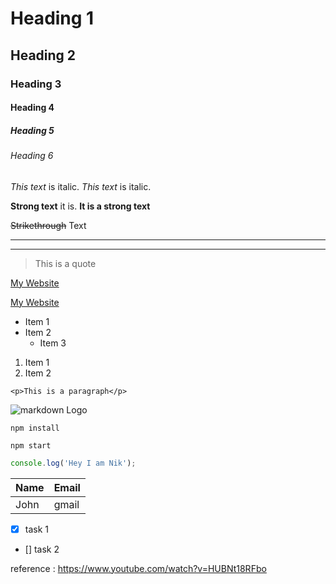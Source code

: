 <!-- Headings -->
# Heading 1
## Heading 2
### Heading 3
#### Heading 4
##### Heading 5
###### Heading 6

<!-- Italics -->
*This text* is italic.
_This text_ is italic.

<!--Strong text-->
**Strong text** it is.
__It is a strong text__

<!--Strikethrough-->
~~Strikethrough~~ Text

<!--Horizontal Rule-->

---

___

<!-- BlockQuote-->

> This is a quote

<!-- Link -->
[My Website](http://www.mywebsite.com)

[My Website](http://www.mywebsite.com "My site")

<!--Unordered Lists-->

* Item 1
* Item 2
    * Item 3


<!-- Ordered list-->
1. Item 1
2. Item 2

<!--Inline Code Block-->
`<p>This is a paragraph</p>`

<!--Image-->
![markdown Logo](https://markdown-here.com/img/icon256.png)

<!--Github Markdown-->
<!--Code Blocks-->

```
npm install

npm start
```

```javascript
console.log('Hey I am Nik');
```

<!--Tables-->
| Name      | Email   |
| ---------| --------- |
|  John    | gmail |


<!--Task Lists-->
* [x] task 1
* []  task 2

reference : https://www.youtube.com/watch?v=HUBNt18RFbo














